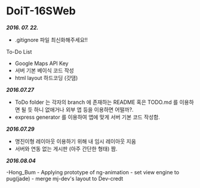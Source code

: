 # DoiT-16SWeb

***2016. 07. 22.***
- .gitignore 파일 최신화해주세요!!

To-Do List
- Google Maps API Key
- 서버 기본 베이식 코드 작성
- html layout 하드코딩 (갓댐)

***2016.07.27***

- ToDo folder 는 각자의 branch 에 존재하는  README 혹은 TODO.md 를 이용하면 될 듯 하니 없애거나 외부 앱 등을 이용하면 어떨까?.
- express generator 를 이용하여 앱에 맞게 서버 기본 코드 작성함.

***2016.07.29***

- 명진이형 레이아웃 이용하기 위해 내 임시 레이아웃 지움 
- 서버와 연동 없는 게시판 (아주 간단한 형태) 짬. 

***2016.08.04***

-Hong_Bum
    - Applying prototype of ng-animation
    - set view engine to pug(jade) 
    - merge mj-dev's layout to Dev-credt

